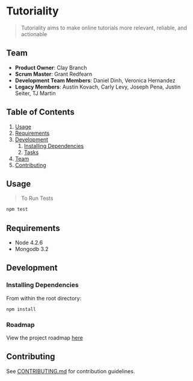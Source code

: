 # Tutoriality

> Tutoriality aims to make online tutorials more relevant, reliable, and actionable

## Team

  - __Product Owner__: Clay Branch
  - __Scrum Master__: Grant Redfearn
  - __Development Team Members__: Daniel Dinh, Veronica Hernandez
  - __Legacy Members__: Austin Kovach, Carly Levy, Joseph Pena, Justin Seiter, TJ Martin


## Table of Contents

1. [Usage](#Usage)
1. [Requirements](#requirements)
1. [Development](#development)
    1. [Installing Dependencies](#installing-dependencies)
    1. [Tasks](#tasks)
1. [Team](#team)
1. [Contributing](#contributing)

## Usage

> To Run Tests
```sh
npm test
```


## Requirements

- Node 4.2.6
- Mongodb 3.2


## Development

### Installing Dependencies

From within the root directory:

```sh
npm install
```

### Roadmap

View the project roadmap [here](https://github.com/AngryUnicorns/Tutoriality/issues)


## Contributing

See [CONTRIBUTING.md](https://github.com/AngryUnicorns/Tutoriality/blob/master/CONTRIBUTING.md) for contribution guidelines.

